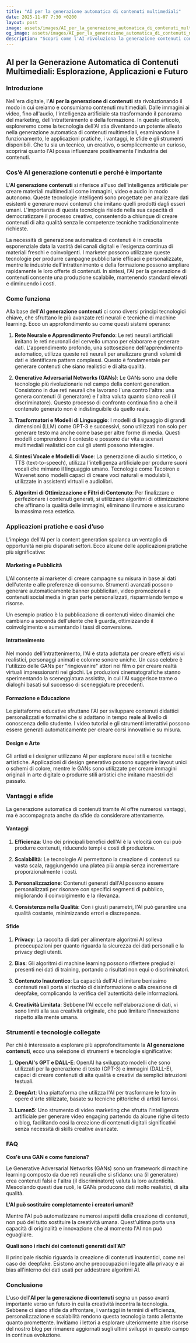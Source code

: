 ```yaml
---
title: "AI per la generazione automatica di contenuti multimediali"
date: 2025-11-07 7:30 +0200
layout: post
image: assets/images/AI_per_la_generazione_automatica_di_contenuti_multimediali.jpg
og_image: assets/images/AI_per_la_generazione_automatica_di_contenuti_multimediali.jpg
description: "Scopri come l'AI rivoluziona la generazione contenuti con immagini e video AI, arricchendo marketing e formazione con creatività innovativa."
---
```


## AI per la Generazione Automatica di Contenuti Multimediali: Esplorazione, Applicazioni e Futuro

### Introduzione

Nell'era digitale, l'**AI per la generazione di contenuti** sta rivoluzionando il modo in cui creiamo e consumiamo contenuti multimediali. Dalle immagini ai video, fino all'audio, l'intelligenza artificiale sta trasformando il panorama del marketing, dell'intrattenimento e della formazione. In questo articolo, esploreremo come la tecnologia dell'AI stia diventando un potente alleato nella generazione automatica di contenuti multimediali, esaminandone il funzionamento, le applicazioni pratiche, i vantaggi, le sfide e gli strumenti disponibili. Che tu sia un tecnico, un creativo, o semplicemente un curioso, scoprirai quanto l'AI possa influenzare positivamente l'industria dei contenuti.

### Cos’è AI generazione contenuti e perché è importante

L'**AI generazione contenuti** si riferisce all'uso dell'intelligenza artificiale per creare materiali multimediali come immagini, video e audio in modo autonomo. Queste tecnologie intelligenti sono progettate per analizzare dati esistenti e generare nuovi contenuti che imitano quelli prodotti dagli esseri umani. L'importanza di questa tecnologia risiede nella sua capacità di democratizzare il processo creativo, consentendo a chiunque di creare contenuti di alta qualità senza le competenze tecniche tradizionalmente richieste.

La necessità di generazione automatica di contenuti è in crescita esponenziale data la vastità dei canali digitali e l'esigenza continua di materiali freschi e coinvolgenti. I marketer possono utilizzare queste tecnologie per produrre campagne pubblicitarie efficaci e personalizzate, mentre le industrie dell'intrattenimento e della formazione possono ampliare rapidamente le loro offerte di contenuti. In sintesi, l'AI per la generazione di contenuti consente una produzione scalabile, mantenendo standard elevati e diminuendo i costi.

### Come funziona

Alla base dell'**AI generazione contenuti** ci sono diversi principi tecnologici chiave, che sfruttano le più avanzate reti neurali e tecniche di machine learning. Ecco un approfondimento su come questi sistemi operano:

1. **Rete Neurale e Apprendimento Profondo**: Le reti neurali artificiali imitano le reti neuronali del cervello umano per elaborare e generare dati. L'apprendimento profondo, una sottosezione dell'apprendimento automatico, utilizza queste reti neurali per analizzare grandi volumi di dati e identificare pattern complessi. Questo è fondamentale per generare contenuti che siano realistici e di alta qualità.

2. **Generative Adversarial Networks (GANs)**: Le GANs sono una delle tecnologie più rivoluzionarie nel campo della content generation. Consistono in due reti neurali che lavorano l'una contro l'altra: una genera contenuti (il generatore) e l'altra valuta quanto siano reali (il discriminatore). Questo processo di confronto continua fino a che il contenuto generato non è indistinguibile da quello reale.

3. **Trasformatori e Modelli di Linguaggio**: I modelli di linguaggio di grandi dimensioni (LLM) come GPT-3 e successivi, sono utilizzati non solo per generare testo ma anche come base per altre forme di media. Questi modelli comprendono il contesto e possono dar vita a scenari multimediali realistici con cui gli utenti possono interagire.

4. **Sintesi Vocale e Modelli di Voce**: La generazione di audio sintetico, o TTS (text-to-speech), utilizza l'intelligenza artificiale per produrre suoni vocali che mimano il linguaggio umano. Tecnologie come Tacotron e Wavenet sono modelli capaci di creare voci naturali e modulabili, utilizzate in assistenti virtuali e audiolibri.

5. **Algoritmi di Ottimizzazione e Filtri di Contenuto**: Per finalizzare e perfezionare i contenuti generati, si utilizzano algoritmi di ottimizzazione che affinano la qualità delle immagini, eliminano il rumore e assicurano la massima resa estetica.

### Applicazioni pratiche e casi d’uso

L'impiego dell'AI per la content generation spalanca un ventaglio di opportunità nei più disparati settori. Ecco alcune delle applicazioni pratiche più significative:

#### Marketing e Pubblicità

L'AI consente ai marketer di creare campagne su misura in base ai dati dell'utente e alle preferenze di consumo. Strumenti avanzati possono generare automaticamente banner pubblicitari, video promozionali e contenuti social media in gran parte personalizzati, risparmiando tempo e risorse.

Un esempio pratico è la pubblicazione di contenuti video dinamici che cambiano a seconda dell'utente che li guarda, ottimizzando il coinvolgimento e aumentando i tassi di conversione.

#### Intrattenimento

Nel mondo dell'intrattenimento, l'AI è stata adottata per creare effetti visivi realistici, personaggi animati e colonne sonore uniche. Un caso celebre è l'utilizzo delle GANs per "ringiovanire" attori nei film o per creare realtà virtuali impressionanti nei giochi. Le produzioni cinematografiche stanno sperimentando la sceneggiatura assistita, in cui l'AI suggerisce trame o dialoghi basati sul successo di sceneggiature precedenti.

#### Formazione e Educazione

Le piattaforme educative sfruttano l'AI per sviluppare contenuti didattici personalizzati e formativi che si adattano in tempo reale al livello di conoscenza dello studente. I video tutorial e gli strumenti interattivi possono essere generati automaticamente per creare corsi innovativi e su misura.

#### Design e Arte

Gli artisti e i designer utilizzano AI per esplorare nuovi stili e tecniche artistiche. Applicazioni di design generativo possono suggerire layout unici o schemi di colore, mentre le GANs sono utilizzate per creare immagini originali in arte digitale o produrre stili artistici che imitano maestri del passato.

### Vantaggi e sfide

La generazione automatica di contenuti tramite AI offre numerosi vantaggi, ma è accompagnata anche da sfide da considerare attentamente.

#### Vantaggi

1. **Efficienza**: Uno dei principali benefici dell'AI è la velocità con cui può produrre contenuti, riducendo tempi e costi di produzione.

2. **Scalabilità**: Le tecnologie AI permettono la creazione di contenuti su vasta scala, raggiungendo una platea più ampia senza incrementare proporzionalmente i costi.

3. **Personalizzazione**: Contenuti generati dall'AI possono essere personalizzati per risonare con specifici segmenti di pubblico, migliorando il coinvolgimento e la rilevanza.

4. **Consistenza nella Qualità**: Con i giusti parametri, l'AI può garantire una qualità costante, minimizzando errori e discrepanze.

#### Sfide

1. **Privacy**: La raccolta di dati per alimentare algoritmi AI solleva preoccupazioni per quanto riguarda la sicurezza dei dati personali e la privacy degli utenti.

2. **Bias**: Gli algoritmi di machine learning possono riflettere pregiudizi presenti nei dati di training, portando a risultati non equi o discriminatori.

3. **Contenuto Inautentico**: La capacità dell'AI di imitare benissimo contenuti reali porta al rischio di disinformazione o alla creazione di deepfake, complicando la verifica dell'autenticità delle informazioni.

4. **Creatività Limitata**: Sebbene l'AI eccelle nell'elaborazione di dati, vi sono limiti alla sua creatività originale, che può limitare l'innovazione rispetto alla mente umana.

### Strumenti e tecnologie collegate

Per chi è interessato a esplorare più approfonditamente la **AI generazione contenuti**, ecco una selezione di strumenti e tecnologie significative:

1. **OpenAI's GPT e DALL-E**: OpenAI ha sviluppato modelli che sono utilizzati per la generazione di testo (GPT-3) e immagini (DALL-E), capaci di creare contenuti di alta qualità e creativi da semplici istruzioni testuali.

2. **DeepArt**: Una piattaforma che utilizza l'AI per trasformare le foto in opere d'arte stilizzate, basate su tecniche pittoriche di artisti famosi.

3. **Lumen5**: Uno strumento di video marketing che sfrutta l'intelligenza artificiale per generare video engaging partendo da alcune righe di testo o blog, facilitando così la creazione di contenuti digitali significativi senza necessità di skills creative avanzate.

### FAQ

**Cos'è una GAN e come funziona?**

Le Generative Adversarial Networks (GANs) sono un framework di machine learning composto da due reti neurali che si sfidano: una (il generatore) crea contenuti falsi e l'altra (il discriminatore) valuta la loro autenticità. Mescolando questi due ruoli, le GANs producono dati molto realistici, di alta qualità.

**L'AI può sostituire completamente i creatori umani?**

Mentre l'AI può automatizzare numerosi aspetti della creazione di contenuti, non può del tutto sostituire la creatività umana. Quest'ultima porta una capacità di originalità e innovazione che al momento l'AI non può eguagliare.

**Quali sono i rischi dei contenuti generati dall'AI?**

Il principale rischio riguarda la creazione di contenuti inautentici, come nel caso dei deepfake. Esistono anche preoccupazioni legate alla privacy e ai bias all'interno dei dati usati per addestrare algoritmi AI.

### Conclusione

L'uso dell'**AI per la generazione di contenuti** segna un passo avanti importante verso un futuro in cui la creatività incontra la tecnologia. Sebbene ci siano sfide da affrontare, i vantaggi in termini di efficienza, personalizzazione e scalabilità rendono questa tecnologia tanto allettante quanto promettente. Invitiamo i lettori a esplorare ulteriormente altre risorse del nostro blog per rimanere aggiornati sugli ultimi sviluppi in questo campo in continua evoluzione.